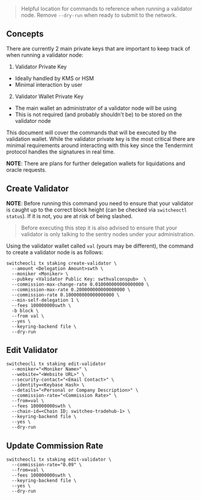> Helpful location for commands to reference when running a validator node. Remove `--dry-run` when ready to submit to the network.

## Concepts

There are currently 2 main private keys that are important to keep track of when running a validator node:

1. Validator Private Key
  * Ideally handled by KMS or HSM
  * Minimal interaction by user
2. Validator Wallet Private Key
  * The main wallet an administrator of a validator node will be using
  * This is not required (and probably shouldn't be) to be stored on the validator node

This document will cover the commands that will be executed by the validation wallet. While the validator private key is the most critical there are minimal requirements around interacting with this key since the Tendermint protocol handles the signatures in real time.

**NOTE**: There are plans for further delegation wallets for liquidations and oracle requests.

## Create Validator

**NOTE**: Before running this command you need to ensure that your validator is caught up to the correct block height (can be checked via `switcheoctl status`). If it is not, you are at risk of being slashed.

> Before executing this step it is also advised to ensure that your validator is only talking to the sentry nodes under your administration.

Using the validator wallet called `val` (yours may be different), the command to create a validator node is as follows:

```
switcheocli tx staking create-validator \
  --amount <Delegation Amount>swth \
  --moniker <Moniker> \
  --pubkey <Validator Public Key: swthvalconspub>  \
  --commission-max-change-rate 0.010000000000000000 \
  --commission-max-rate 0.200000000000000000 \
  --commission-rate 0.100000000000000000 \
  --min-self-delegation 1 \
  --fees 100000000swth \
  -b block \
  --from val \
  --yes \
  --keyring-backend file \
  --dry-run
```

## Edit Validator

```
switcheocli tx staking edit-validator
  --moniker="<Moniker Name>" \
  --website="<Website URL>" \
  --security-contact="<Email Contact>" \
  --identity=<Keybase Hash> \
  --details="<Personal or Company Description>" \
  --commission-rate="<Commission Rate>" \
  --from=val \
  --fees 100000000swth \
  --chain-id=<Chain ID; switcheo-tradehub-1> \
  --keyring-backend file \
  --yes \
  --dry-run
```

## Update Commission Rate

```
switcheocli tx staking edit-validator \
  --commission-rate="0.09" \
  --from=val \
  --fees 100000000swth \
  --keyring-backend file \
  --yes \
  --dry-run
```

<!-- **NOTE**: It is believed that this command will automatically claim all the staked rewards that delegates have to the validator. -->